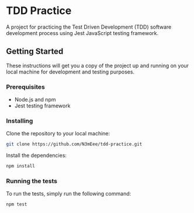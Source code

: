 # TDD Practice

A project for practicing the Test Driven Development (TDD) software development process using Jest JavaScript testing framework.

## Getting Started

These instructions will get you a copy of the project up and running on your local machine for development and testing purposes.

### Prerequisites

-   Node.js and npm
-   Jest testing framework

### Installing

Clone the repository to your local machine:

```bash
git clone https://github.com/N3mEee/tdd-practice.git
```

Install the dependencies:

```bash
npm install
```

### Running the tests

To run the tests, simply run the following command:

```bash
npm test
```
